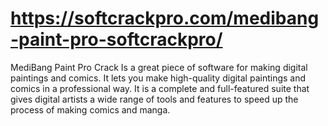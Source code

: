# https://softcrackpro.com/medibang-paint-pro-softcrackpro/
MediBang Paint Pro Crack Is a great piece of software for making digital paintings and comics. It lets you make high-quality digital paintings and comics in a professional way. It is a complete and full-featured suite that gives digital artists a wide range of tools and features to speed up the process of making comics and manga. 
